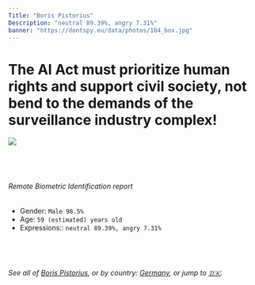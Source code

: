 ```yaml
---
Title: "Boris Pistorius"
Description: "neutral 89.39%, angry 7.31%"
banner: "https://dontspy.eu/data/photos/104_box.jpg"
---
```


# The AI Act must prioritize human rights and support civil society, not bend to the demands of the surveillance industry complex!

<link rel="stylesheet" type="text/css" href="/css/blog.css" />

<div class="is-fake" hidden>

_This image is **clearly fake**_, yet we [continue to collect them because the AI Act negotiations](/blog/why-deepfake/) are heading in a direction that will only make people's lives more complicated. For a more in-depth explanation, read: [Double threat: why losing the battle against Face Biometrics would fuel the proliferation of deepfakes](/blog/the-dual-threat-how-losing-the-biometric-battle-fuels-deepfake-proliferation/).


</div>

<!-- <img src="https://dontspy.eu/data/photos/54_box.jpg" /> -->
<img src="https://dontspy.eu/data/photos/104_box.jpg" />

## <br>

###### Remote Biometric Identification report

* <span class="label">Gender:</span> `Male 98.5%`
* <span class="label">Age:</span> `59 (estimated) years old`
* <span class="label">Expressions::</span> `neutral 89.39%, angry 7.31%`

## <br>

###### See all of [Boris Pistorius](/policymaker#Boris%20Pistorius), or by country: [Germany](/country#Germany), or jump to [🇩🇰](/x/64).

## <br>
